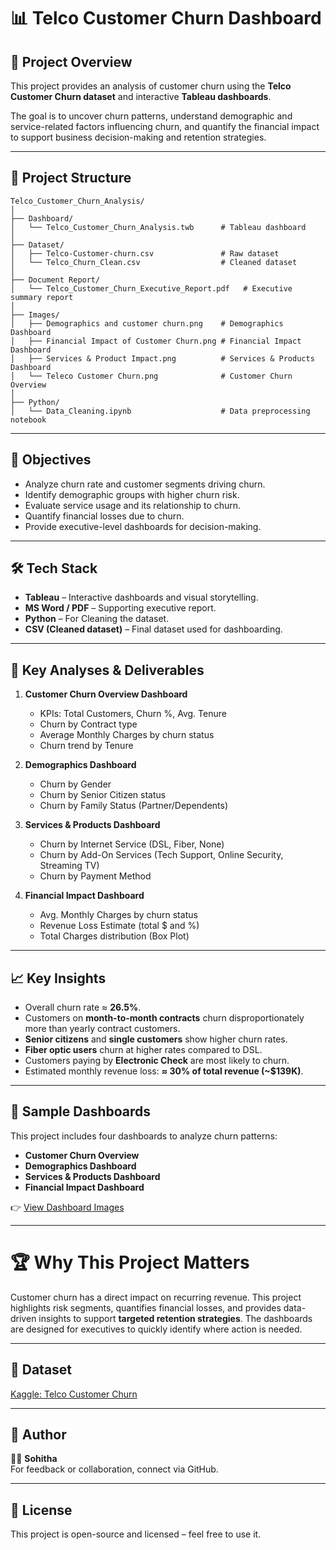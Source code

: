 # 📊 Telco Customer Churn Dashboard

## 📝 Project Overview  
This project provides an analysis of customer churn using the **Telco Customer Churn dataset** and interactive **Tableau dashboards**.  

The goal is to uncover churn patterns, understand demographic and service-related factors influencing churn, and quantify the financial impact to support business decision-making and retention strategies.  

---

## 📂 Project Structure  
```
Telco_Customer_Churn_Analysis/
│
├── Dashboard/
│   └── Telco_Customer_Churn_Analysis.twb      # Tableau dashboard
│
├── Dataset/
│   ├── Telco-Customer-churn.csv               # Raw dataset
│   └── Telco_Churn_Clean.csv                  # Cleaned dataset
│
├── Document Report/
│   └── Telco_Customer_Churn_Executive_Report.pdf   # Executive summary report
│
├── Images/
│   ├── Demographics and customer churn.png    # Demographics Dashboard
│   ├── Financial Impact of Customer Churn.png # Financial Impact Dashboard
│   ├── Services & Product Impact.png          # Services & Products Dashboard
│   └── Teleco Customer Churn.png              # Customer Churn Overview
│
├── Python/
│   └── Data_Cleaning.ipynb                    # Data preprocessing notebook
```
---

## 🎯 Objectives  
- Analyze churn rate and customer segments driving churn.  
- Identify demographic groups with higher churn risk.  
- Evaluate service usage and its relationship to churn.  
- Quantify financial losses due to churn.  
- Provide executive-level dashboards for decision-making.  

---

## 🛠️ Tech Stack  
- **Tableau** – Interactive dashboards and visual storytelling.  
- **MS Word / PDF** – Supporting executive report.
- **Python** – For Cleaning the dataset.
- **CSV (Cleaned dataset)** – Final dataset used for dashboarding.  

---

## 🔎 Key Analyses & Deliverables  

1. **Customer Churn Overview Dashboard**  
   - KPIs: Total Customers, Churn %, Avg. Tenure  
   - Churn by Contract type  
   - Average Monthly Charges by churn status  
   - Churn trend by Tenure  

2. **Demographics Dashboard**  
   - Churn by Gender  
   - Churn by Senior Citizen status  
   - Churn by Family Status (Partner/Dependents)  

3. **Services & Products Dashboard**  
   - Churn by Internet Service (DSL, Fiber, None)  
   - Churn by Add-On Services (Tech Support, Online Security, Streaming TV)  
   - Churn by Payment Method  

4. **Financial Impact Dashboard**  
   - Avg. Monthly Charges by churn status  
   - Revenue Loss Estimate (total $ and %)  
   - Total Charges distribution (Box Plot)  

---

## 📈 Key Insights  
- Overall churn rate ≈ **26.5%**.  
- Customers on **month-to-month contracts** churn disproportionately more than yearly contract customers.  
- **Senior citizens** and **single customers** show higher churn rates.  
- **Fiber optic users** churn at higher rates compared to DSL.  
- Customers paying by **Electronic Check** are most likely to churn.  
- Estimated monthly revenue loss: **≈ 30% of total revenue (~$139K)**.  

---

## 📸 Sample Dashboards  
This project includes four dashboards to analyze churn patterns:  

- **Customer Churn Overview**  
- **Demographics Dashboard**  
- **Services & Products Dashboard**  
- **Financial Impact Dashboard**  

👉 [View Dashboard Images](https://github.com/Sohitha-01/Telco-Customer-Churn-Dashboard/tree/7a7f158d8371c1e7a57618155476c9044079fb40/Images)  

---

# 🏆 Why This Project Matters  
Customer churn has a direct impact on recurring revenue. This project highlights risk segments, quantifies financial losses, and provides data-driven insights to support **targeted retention strategies**. The dashboards are designed for executives to quickly identify where action is needed.  

---

## 📎 Dataset  
[Kaggle: Telco Customer Churn](https://www.kaggle.com/blastchar/telco-customer-churn)  

---

## 📧 Author  
👩‍💻 **Sohitha**  
For feedback or collaboration, connect via GitHub.

---

## 📜 License

This project is open-source and licensed – feel free to use it.

